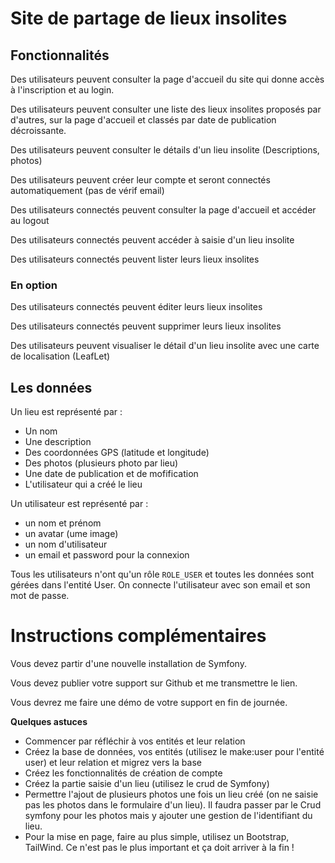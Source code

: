 # Site de partage de lieux insolites

## Fonctionnalités

Des utilisateurs peuvent consulter la page d'accueil du site qui donne accès à l'inscription et au login. 

Des utilisateurs peuvent consulter une liste des lieux insolites proposés par d'autres, sur la page d'accueil et classés par date de publication décroissante.

Des utilisateurs peuvent consulter le détails d'un lieu insolite (Descriptions, photos) 

Des utilisateurs peuvent créer leur compte et seront connectés automatiquement (pas de vérif email)

Des utilisateurs connectés peuvent consulter la page d'accueil et accéder au logout

Des utilisateurs connectés peuvent accéder à saisie d'un lieu insolite

Des utilisateurs connectés peuvent lister leurs lieux insolites

### En option 

Des utilisateurs connectés peuvent éditer leurs lieux insolites

Des utilisateurs connectés peuvent supprimer leurs lieux insolites

Des utilisateurs peuvent visualiser le détail d'un lieu insolite avec une carte de localisation (LeafLet)


## Les données

Un lieu est représenté par :
- Un nom
- Une description
- Des coordonnées GPS (latitude et longitude)
- Des photos (plusieurs photo par lieu)
- Une date de publication et de mofification
- L'utilisateur qui a créé le lieu


Un utilisateur est représenté par :
- un nom et prénom
- un avatar (ume image)
- un nom d'utilisateur
- un email et password pour la connexion

Tous les utilisateurs n'ont qu'un rôle `ROLE_USER` et toutes les données sont gérées dans l'entité User. On connecte l'utilisateur avec son email et son mot de passe.


# Instructions complémentaires 

Vous devez partir d'une nouvelle installation de Symfony.

Vous devez publier votre support sur Github et me transmettre le lien.

Vous devrez me faire une démo de votre support en fin de journée.

**Quelques astuces**
- Commencer par réfléchir à vos entités et leur relation
- Créez la base de données, vos entités (utilisez le make:user pour l'entité user) et leur relation et migrez vers la base
- Créez les fonctionnalités de création de compte
- Créez la partie saisie d'un lieu (utilisez le crud de Symfony)
- Permettre l'ajout de plusieurs photos une fois un lieu créé (on ne saisie pas les photos dans le formulaire d'un lieu). Il faudra passer par le Crud symfony pour les photos mais y ajouter une gestion de l'identifiant du lieu.
- Pour la mise en page, faire au plus simple, utilisez un Bootstrap, TailWind. Ce n'est pas le plus important et ça doit arriver à la fin !